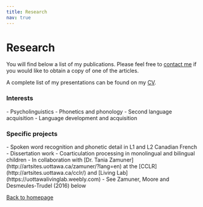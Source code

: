 ```yaml
---
title: Research
nav: true
---
```


<h1>Research</h1>

You will find below a list of my publications. Please feel free to [contact me](mailto:fdesm014@uottawa.ca) if you would like to obtain a copy of one of the articles.

A complete list of my presentations can be found on my [CV](https://felixdtrudel.github.io/CVeng.pdf).

<h3>Interests</h3>
- Psycholinguistics
- Phonetics and phonology
- Second language acquisition
- Language development and acquisition

<h3>Specific projects</h3>
- Spoken word recognition and phonetic detail in L1 and L2 Canadian French
  - Dissertation work
- Coarticulation processing in monolingual and bilingual children
  - In collaboration with [Dr. Tania Zamuner](http://artsites.uottawa.ca/zamuner/?lang=en) at the [CCLR](http://artsites.uottawa.ca/cclr/) and [Living Lab](https://uottawalivinglab.weebly.com)
  - See Zamuner, Moore and Desmeules-Trudel (2016) below


[Back to homepage](https://felixdtrudel.github.io/index.html)
